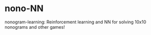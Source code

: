 # nono-NN
nonogram-learning:
Reinforcement learning and NN for solving 10x10 nonograms and other games!

